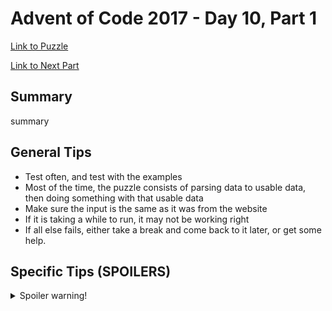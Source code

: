 # Advent of Code 2017 - Day 10, Part 1

[Link to Puzzle](https://adventofcode.com/2017/day/10)

[Link to Next Part](https://github.com/CodingAP/unofficial-aoc-syllabus/blob/main/years/2017/day10/part2.md)

## Summary
summary

## General Tips
- Test often, and test with the examples
- Most of the time, the puzzle consists of parsing data to usable data, then doing something with that usable data
- Make sure the input is the same as it was from the website
- If it is taking a while to run, it may not be working right
- If all else fails, either take a break and come back to it later, or get some help.

## Specific Tips (SPOILERS)
<details> <summary>Spoiler warning!</summary>

specific tips

</details>